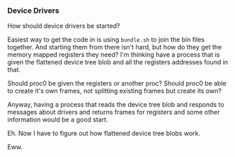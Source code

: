 ### Device Drivers

How should device drivers be started?

Easiest way to get the code in is using `bundle.sh` to
join the bin files together. And starting them from there
isn't hard, but how do they get the memory mapped registers
they need? I'm thinking have a process that is given the
flattened device tree blob and all the registers addresses
found in that. 

Should proc0 be given the registers or another proc?
Should proc0 be able to create it's own frames, not splitting
existing frames but create its own?

Anyway, having a process that reads the device tree blob
and responds to messages about drivers and returns frames
for registers and some other information would be a good start.

Eh. Now I have to figure out how flattened device tree blobs
work.

Eww.





